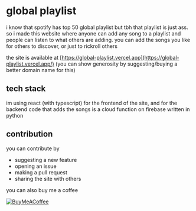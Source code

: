 # global playlist

i know that spotify has top 50 global playlist but tbh that playlist is just ass.
so i made this website where anyone can add any song to a playlist and people can
listen to what others are adding. you can add the songs you like for others to discover,
or just to rickroll others

the site is available at [https://global-playlist.vercel.app](https://global-playlist.vercel.app/)
(you can show generosity by suggesting/buying a better domain name for this)


## tech stack

im using react (with typescript) for the frontend of the site, and for the backend code
that adds the songs is a cloud function on firebase written in python


## contribution

you can contribute by 
- suggesting a new feature
- opening an issue
- making a pull request
- sharing the site with others

you can also buy me a coffee

[![BuyMeACoffee](https://img.shields.io/badge/Buy%20Me%20a%20Coffee-ffdd00?style=for-the-badge&logo=buy-me-a-coffee&logoColor=black)](https://www.buymeacoffee.com/syedhassanaskri)
